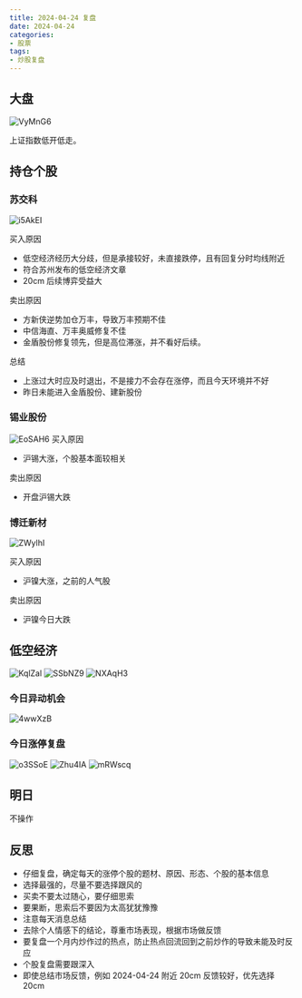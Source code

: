 ```yaml
---
title: 2024-04-24 复盘
date: 2024-04-24
categories:
- 股票
tags:
- 炒股复盘
---
```


## 大盘

![VyMnG6](https://zhangjiahao-prd.oss-cn-beijing.aliyuncs.com/uPic/VyMnG6.png)

上证指数低开低走。

## 持仓个股

### 苏交科

![i5AkEI](https://zhangjiahao-prd.oss-cn-beijing.aliyuncs.com/uPic/i5AkEI.png)

买入原因

- 低空经济经历大分歧，但是承接较好，未直接跌停，且有回复分时均线附近
- 符合苏州发布的低空经济文章
- 20cm 后续博弈受益大

卖出原因

- 方新侠逆势加仓万丰，导致万丰预期不佳
- 中信海直、万丰奥威修复不佳
- 金盾股份修复领先，但是高位滞涨，并不看好后续。

总结

- 上涨过大时应及时退出，不是接力不会存在涨停，而且今天环境并不好
- 昨日未能进入金盾股份、建新股份

### 锡业股份

![EoSAH6](https://zhangjiahao-prd.oss-cn-beijing.aliyuncs.com/uPic/EoSAH6.png)
买入原因

- 沪锡大涨，个股基本面较相关

卖出原因

- 开盘沪锡大跌

### 博迁新材

![ZWylhI](https://zhangjiahao-prd.oss-cn-beijing.aliyuncs.com/uPic/ZWylhI.png)

买入原因

- 沪镍大涨，之前的人气股

卖出原因

- 沪镍今日大跌

## 低空经济

![KqlZal](https://zhangjiahao-prd.oss-cn-beijing.aliyuncs.com/uPic/KqlZal.png)
![SSbNZ9](https://zhangjiahao-prd.oss-cn-beijing.aliyuncs.com/uPic/SSbNZ9.png)
![NXAqH3](https://zhangjiahao-prd.oss-cn-beijing.aliyuncs.com/uPic/NXAqH3.png)

### 今日异动机会

![4wwXzB](https://zhangjiahao-prd.oss-cn-beijing.aliyuncs.com/uPic/4wwXzB.png)

### 今日涨停复盘

![o3SSoE](https://zhangjiahao-prd.oss-cn-beijing.aliyuncs.com/uPic/o3SSoE.png)
![Zhu4IA](https://zhangjiahao-prd.oss-cn-beijing.aliyuncs.com/uPic/Zhu4IA.png)
![mRWscq](https://zhangjiahao-prd.oss-cn-beijing.aliyuncs.com/uPic/mRWscq.png)

## 明日

不操作

## 反思

- 仔细复盘，确定每天的涨停个股的题材、原因、形态、个股的基本信息
- 选择最强的，尽量不要选择跟风的
- 买卖不要太过随心，要仔细思索
- 要果断，思索后不要因为太高犹犹豫豫
- 注意每天消息总结
- 去除个人情感下的结论，尊重市场表现，根据市场做反馈
- 要复盘一个月内炒作过的热点，防止热点回流回到之前炒作的导致未能及时反应
- 个股复盘需要跟深入
- 即使总结市场反馈，例如 2024-04-24 附近 20cm 反馈较好，优先选择 20cm
